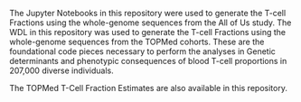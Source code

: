 The Jupyter Notebooks in this repository were used to generate the T-cell Fractions using the whole-genome sequences from the All of Us study. The WDL in this repository was used to generate the T-cell Fractions using the whole-genome sequences from the TOPMed cohorts. These are the foundational code pieces necessary to perform the analyses in Genetic determinants and phenotypic consequences of blood T-cell proportions in 207,000 diverse individuals. 

The TOPMed T-Cell Fraction Estimates are also available in this repository. 
